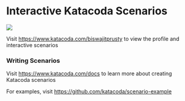 # Interactive Katacoda Scenarios

[![](http://shields.katacoda.com/katacoda/biswajitprusty/count.svg)](https://www.katacoda.com/biswajitprusty "Get your profile on Katacoda.com")

Visit https://www.katacoda.com/biswajitprusty to view the profile and interactive scenarios

### Writing Scenarios
Visit https://www.katacoda.com/docs to learn more about creating Katacoda scenarios

For examples, visit https://github.com/katacoda/scenario-example
